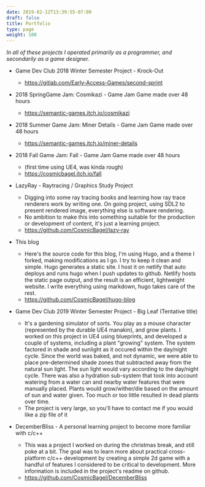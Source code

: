 ```yaml
---
date: 2019-02-12T13:39:55-07:00
draft: false
title: Portfolio
type: page
weight: 100
---
```


*In all of these projects I operated primarily as a programmer, and secondarily as a game designer.*

- Game Dev Club 2018 Winter Semester Project - Krock-Out
  - https://gitlab.com/Early-Access-Games/second-sprint

- 2018 SpringGame Jam: Cosmikazi - Game Jam Game made over 48 hours
  - https://semantic-games.itch.io/cosmikazi

- 2018 Summer Game Jam: Miner Details - Game Jam Game made over 48 hours
  - https://semantic-games.itch.io/miner-details

- 2018 Fall Game Jam: Fall - Game Jam Game made over 48 hours 
  - (first time using UE4, was kinda rough)
  - https://cosmicbagel.itch.io/fall

- LazyRay - Raytracing / Graphics Study Project
  - Digging into some ray tracing books and learning how ray trace renderers work by writing one. On going project, using SDL2 to present rendered image, everything else is software rendering.
  - No ambition to make this into something suitable for the production or development of content, it's just a learning project.
  - https://github.com/CosmicBagel/lazy-ray

- This blog
  - Here's the source code for this blog, I'm using Hugo, and a theme I forked, making modifications as I go. I try to keep it clean and simple. Hugo generates a static site. I host it on netlify that auto deploys and runs hugo when I push updates to github. Netlify hosts the static page output, and the result is an efficient, lightweight website. I write everything using markdown, hugo takes care of the rest.
  - https://github.com/CosmicBagel/hugo-blog

- Game Dev Club 2019 Winter Semester Project - Big Leaf (Tentative title)
	- It's a gardening simulator of sorts. You play as a mouse character (represented by the durable UE4 manakin), and grow plants. I worked on this project in UE4 using blueprints, and developed a couple of systems, including a plant "growing" system. The system factored in shade and sunlight as it occured within the day/night cycle. Since the world was baked, and not dynamic, we were able to place pre-determined shade zones that subtracted away from the natural sun light. The sun light would vary according to the day/night cycle. There was also a hydration sub-system that took into account watering from a water can and nearby water features that were manually placed. Plants would grow/wither/die based on the amount of sun and water given. Too much or too little resulted in dead plants over time. 
    - The project is very large, so you'll have to contact me if you would like a zip file of it

- DecemberBliss - A personal learning project to become more familiar with c/c++
    - This was a project I worked on during the christmas break, and still poke at a bit. The goal was to learn more about practical cross-platform c/c++ development by creating a simple 2d game with a handful of features I considered to be critical to development. More information is included in the project's readme on github.
    - https://github.com/CosmicBagel/DecemberBliss
